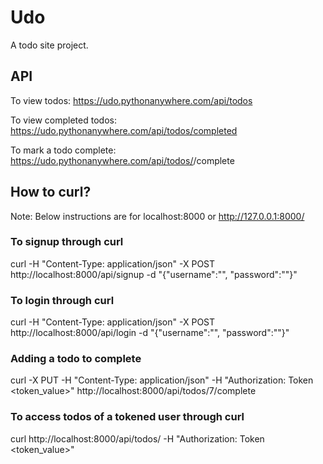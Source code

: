 # Udo
A todo site project.

## API

To view todos: https://udo.pythonanywhere.com/api/todos

To view completed todos: https://udo.pythonanywhere.com/api/todos/completed

To mark a todo complete: https://udo.pythonanywhere.com/api/todos/<id>/complete

## How to curl?
Note: Below instructions are for localhost:8000 or http://127.0.0.1:8000/

### To signup through curl
curl -H "Content-Type: application/json" -X POST http://localhost:8000/api/signup -d "{\"username\":\"<username>\", \"password\":\"<password>\"}"

### To login through curl
curl -H "Content-Type: application/json" -X POST http://localhost:8000/api/login -d "{\"username\":\"<username>\", \"password\":\"<password>\"}"

### Adding a todo to complete
curl -X PUT -H "Content-Type: application/json" -H "Authorization: Token <token_value>" http://localhost:8000/api/todos/7/complete

### To access todos of a tokened user through curl
curl http://localhost:8000/api/todos/ -H "Authorization: Token <token_value>"
